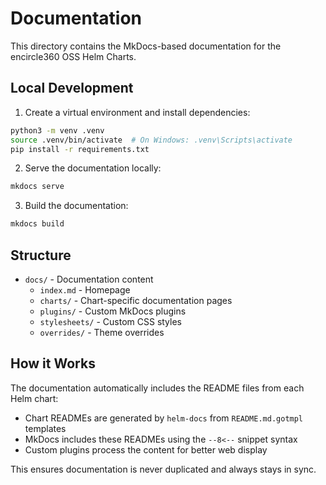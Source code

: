 # Documentation

This directory contains the MkDocs-based documentation for the encircle360 OSS Helm Charts.

## Local Development

1. Create a virtual environment and install dependencies:
```bash
python3 -m venv .venv
source .venv/bin/activate  # On Windows: .venv\Scripts\activate
pip install -r requirements.txt
```

2. Serve the documentation locally:
```bash
mkdocs serve
```

3. Build the documentation:
```bash
mkdocs build
```

## Structure

- `docs/` - Documentation content
  - `index.md` - Homepage
  - `charts/` - Chart-specific documentation pages
  - `plugins/` - Custom MkDocs plugins
  - `stylesheets/` - Custom CSS styles
  - `overrides/` - Theme overrides

## How it Works

The documentation automatically includes the README files from each Helm chart:
- Chart READMEs are generated by `helm-docs` from `README.md.gotmpl` templates
- MkDocs includes these READMEs using the `--8<--` snippet syntax
- Custom plugins process the content for better web display

This ensures documentation is never duplicated and always stays in sync.